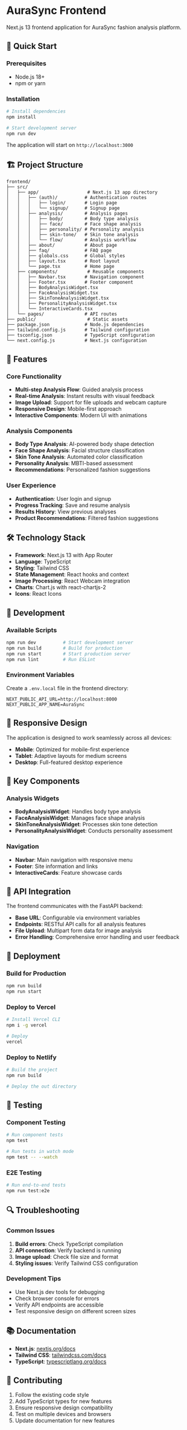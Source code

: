 # AuraSync Frontend

Next.js 13 frontend application for AuraSync fashion analysis platform.

## 🚀 Quick Start

### Prerequisites
- Node.js 18+
- npm or yarn

### Installation
```bash
# Install dependencies
npm install

# Start development server
npm run dev
```

The application will start on `http://localhost:3000`

## 🏗️ Project Structure

```
frontend/
├── src/
│   ├── app/                  # Next.js 13 app directory
│   │   ├── (auth)/          # Authentication routes
│   │   │   ├── login/       # Login page
│   │   │   └── signup/      # Signup page
│   │   ├── analysis/        # Analysis pages
│   │   │   ├── body/        # Body type analysis
│   │   │   ├── face/        # Face shape analysis
│   │   │   ├── personality/ # Personality analysis
│   │   │   ├── skin-tone/   # Skin tone analysis
│   │   │   └── flow/        # Analysis workflow
│   │   ├── about/           # About page
│   │   ├── faq/             # FAQ page
│   │   ├── globals.css      # Global styles
│   │   ├── layout.tsx       # Root layout
│   │   └── page.tsx         # Home page
│   ├── components/           # Reusable components
│   │   ├── Navbar.tsx       # Navigation component
│   │   ├── Footer.tsx       # Footer component
│   │   ├── BodyAnalysisWidget.tsx
│   │   ├── FaceAnalysisWidget.tsx
│   │   ├── SkinToneAnalysisWidget.tsx
│   │   ├── PersonalityAnalysisWidget.tsx
│   │   └── InteractiveCards.tsx
│   └── pages/               # API routes
├── public/                   # Static assets
├── package.json             # Node.js dependencies
├── tailwind.config.js       # Tailwind configuration
├── tsconfig.json            # TypeScript configuration
└── next.config.js           # Next.js configuration
```

## 🎨 Features

### Core Functionality
- **Multi-step Analysis Flow**: Guided analysis process
- **Real-time Analysis**: Instant results with visual feedback
- **Image Upload**: Support for file uploads and webcam capture
- **Responsive Design**: Mobile-first approach
- **Interactive Components**: Modern UI with animations

### Analysis Components
- **Body Type Analysis**: AI-powered body shape detection
- **Face Shape Analysis**: Facial structure classification
- **Skin Tone Analysis**: Automated color classification
- **Personality Analysis**: MBTI-based assessment
- **Recommendations**: Personalized fashion suggestions

### User Experience
- **Authentication**: User login and signup
- **Progress Tracking**: Save and resume analysis
- **Results History**: View previous analyses
- **Product Recommendations**: Filtered fashion suggestions

## 🛠️ Technology Stack

- **Framework**: Next.js 13 with App Router
- **Language**: TypeScript
- **Styling**: Tailwind CSS
- **State Management**: React hooks and context
- **Image Processing**: React Webcam integration
- **Charts**: Chart.js with react-chartjs-2
- **Icons**: React Icons

## 🔧 Development

### Available Scripts
```bash
npm run dev          # Start development server
npm run build        # Build for production
npm run start        # Start production server
npm run lint         # Run ESLint
```

### Environment Variables
Create a `.env.local` file in the frontend directory:
```env
NEXT_PUBLIC_API_URL=http://localhost:8000
NEXT_PUBLIC_APP_NAME=AuraSync
```

## 📱 Responsive Design

The application is designed to work seamlessly across all devices:
- **Mobile**: Optimized for mobile-first experience
- **Tablet**: Adaptive layouts for medium screens
- **Desktop**: Full-featured desktop experience

## 🎯 Key Components

### Analysis Widgets
- **BodyAnalysisWidget**: Handles body type analysis
- **FaceAnalysisWidget**: Manages face shape analysis
- **SkinToneAnalysisWidget**: Processes skin tone detection
- **PersonalityAnalysisWidget**: Conducts personality assessment

### Navigation
- **Navbar**: Main navigation with responsive menu
- **Footer**: Site information and links
- **InteractiveCards**: Feature showcase cards

## 🔌 API Integration

The frontend communicates with the FastAPI backend:
- **Base URL**: Configurable via environment variables
- **Endpoints**: RESTful API calls for all analysis features
- **File Upload**: Multipart form data for image analysis
- **Error Handling**: Comprehensive error handling and user feedback

## 🚀 Deployment

### Build for Production
```bash
npm run build
npm run start
```

### Deploy to Vercel
```bash
# Install Vercel CLI
npm i -g vercel

# Deploy
vercel
```

### Deploy to Netlify
```bash
# Build the project
npm run build

# Deploy the out directory
```

## 🧪 Testing

### Component Testing
```bash
# Run component tests
npm test

# Run tests in watch mode
npm test -- --watch
```

### E2E Testing
```bash
# Run end-to-end tests
npm run test:e2e
```

## 🔍 Troubleshooting

### Common Issues
1. **Build errors**: Check TypeScript compilation
2. **API connection**: Verify backend is running
3. **Image upload**: Check file size and format
4. **Styling issues**: Verify Tailwind CSS configuration

### Development Tips
- Use Next.js dev tools for debugging
- Check browser console for errors
- Verify API endpoints are accessible
- Test responsive design on different screen sizes

## 📚 Documentation

- **Next.js**: [nextjs.org/docs](https://nextjs.org/docs)
- **Tailwind CSS**: [tailwindcss.com/docs](https://tailwindcss.com/docs)
- **TypeScript**: [typescriptlang.org/docs](https://typescriptlang.org/docs)

## 🤝 Contributing

1. Follow the existing code style
2. Add TypeScript types for new features
3. Ensure responsive design compatibility
4. Test on multiple devices and browsers
5. Update documentation for new features 